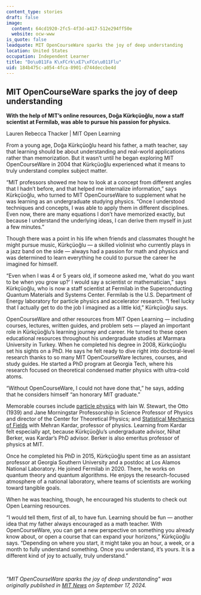 ```yaml
---
content_type: stories
draft: false
image:
  content: 64cd1920-2fc5-4f3d-a417-512e294ff50e
  website: ocw-www
is_quote: false
leadquote: MIT OpenCourseWare sparks the joy of deep understanding
location: United States
occupation: Independent Learner
title: "Do\u011Fa K\xFCrk\xE7\xFCo\u011Flu"
uid: 184b475c-a054-4fca-8901-d744deccbe4d
---
```

## MIT OpenCourseWare sparks the joy of deep understanding

**With the help of MIT’s online resources, Doğa Kürkçüoğlu, now a staff scientist at Fermilab, was able to pursue his passion for physics.**

Lauren Rebecca Thacker | MIT Open Learning

From a young age, Doğa Kürkçüoğlu heard his father, a math teacher, say that learning should be about understanding and real-world applications rather than memorization. But it wasn’t until he began exploring MIT OpenCourseWare in 2004 that Kürkçüoğlu experienced what it means to truly understand complex subject matter.

“MIT professors showed me how to look at a concept from different angles that I hadn’t before, and that helped me internalize information,” says Kürkçüoğlu, who turned to MIT OpenCourseWare to supplement what he was learning as an undergraduate studying physics. “Once I understood techniques and concepts, I was able to apply them in different disciplines. Even now, there are many equations I don’t have memorized exactly, but because I understand the underlying ideas, I can derive them myself in just a few minutes.”

Though there was a point in his life when friends and classmates thought he might pursue music, Kürkçüoğlu — a skilled violinist who currently plays in a jazz band on the side — always had a passion for math and physics and was determined to learn everything he could to pursue the career he imagined for himself.

“Even when I was 4 or 5 years old, if someone asked me, ‘what do you want to be when you grow up?’ I would say a scientist or mathematician,” says Kürkçüoğlu, who is now a staff scientist at Fermilab in the Superconducting Quantum Materials and Systems Center. Fermilab is the U.S. Department of Energy laboratory for particle physics and accelerator research. “I feel lucky that I actually get to do the job I imagined as a little kid,” Kürkçüoğlu says.

OpenCourseWare and other resources from MIT Open Learning — including courses, lectures, written guides, and problem sets — played an important role in Kürkçüoğlu’s learning journey and career. He turned to these open educational resources throughout his undergraduate studies at Marmara University in Turkey. When he completed his degree in 2008, Kürkçüoğlu set his sights on a PhD. He says he felt ready to dive right into doctoral-level research thanks to so many MIT OpenCourseWare lectures, courses, and study guides. He started a PhD program at Georgia Tech, where his research focused on theoretical condensed matter physics with ultra-cold atoms.

“Without OpenCourseWare, I could not have done that,” he says, adding that he considers himself “an honorary MIT graduate.”

Memorable courses include [particle physics](https://ocw.mit.edu/courses/8-851-effective-field-theory-spring-2013/) with Iain W. Stewart, the Otto (1939) and Jane Morningstar Professorship in Science Professor of Physics and director of the Center for Theoretical Physics; and [Statistical Mechanics of Fields](https://ocw.mit.edu/courses/8-334-statistical-mechanics-ii-statistical-physics-of-fields-spring-2014/) with Mehran Kardar, professor of physics. Learning from Kardar felt especially apt, because Kürkçüoğlu’s undergraduate advisor, Nihat Berker, was Kardar’s PhD advisor. Berker is also emeritus professor of physics at MIT.

Once he completed his PhD in 2015, Kürkçüoğlu spent time as an assistant professor at Georgia Southern University and a postdoc at Los Alamos National Laboratory. He joined Fermilab in 2020. There, he works on quantum theory and quantum algorithms. He enjoys the research-focused atmosphere of a national laboratory, where teams of scientists are working toward tangible goals.

When he was teaching, though, he encouraged his students to check out Open Learning resources.

“I would tell them, first of all, to have fun. Learning should be fun — another idea that my father always encouraged as a math teacher. With OpenCourseWare, you can get a new perspective on something you already know about, or open a course that can expand your horizons,” Kürkçüoğlu says. “Depending on where you start, it might take you an hour, a week, or a month to fully understand something. Once you understand, it’s yours. It is a different kind of joy to actually, truly understand.”

 

*"MIT OpenCourseWare sparks the joy of deep understanding" was originally published in* [*MIT News*](https://news.mit.edu/2024/mit-opencourseware-sparks-joy-deep-understanding-0917) *on September 17, 2024.*